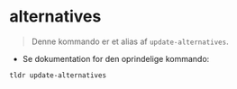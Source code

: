 # alternatives

> Denne kommando er et alias af `update-alternatives`.

- Se dokumentation for den oprindelige kommando:

`tldr update-alternatives`
